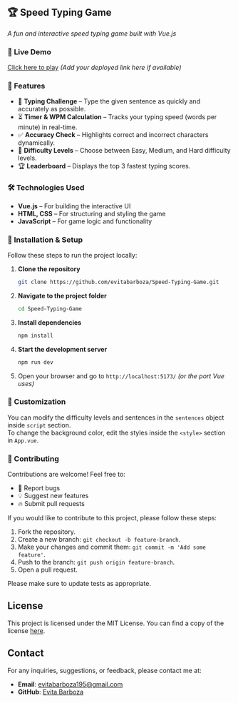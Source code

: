 ## 🏆 Speed Typing Game  
*A fun and interactive speed typing game built with Vue.js*  

### 🚀 Live Demo  
[Click here to play](#) *(Add your deployed link here if available)*  

### 📌 Features  
- 🎯 **Typing Challenge** – Type the given sentence as quickly and accurately as possible.  
- ⏳ **Timer & WPM Calculation** – Tracks your typing speed (words per minute) in real-time.  
- ✅ **Accuracy Check** – Highlights correct and incorrect characters dynamically.  
- 🔄 **Difficulty Levels** – Choose between Easy, Medium, and Hard difficulty levels.  
- 🏆 **Leaderboard** – Displays the top 3 fastest typing scores.  

### 🛠️ Technologies Used  
- **Vue.js** – For building the interactive UI  
- **HTML, CSS** – For structuring and styling the game  
- **JavaScript** – For game logic and functionality  

### 📂 Installation & Setup  
Follow these steps to run the project locally:  

1. **Clone the repository**  
   ```bash
   git clone https://github.com/evitabarboza/Speed-Typing-Game.git
   ```
2. **Navigate to the project folder**  
   ```bash
   cd Speed-Typing-Game
   ```
3. **Install dependencies**  
   ```bash
   npm install
   ```
4. **Start the development server**  
   ```bash
   npm run dev
   ```
5. Open your browser and go to `http://localhost:5173/` *(or the port Vue uses)*  

### 🎨 Customization  
You can modify the difficulty levels and sentences in the `sentences` object inside `script` section.  
To change the background color, edit the styles inside the `<style>` section in `App.vue`.  

### 🤝 Contributing  
Contributions are welcome! Feel free to:  
- 🐛 Report bugs  
- 💡 Suggest new features  
- 🔥 Submit pull requests  

If you would like to contribute to this project, please follow these steps:

1. Fork the repository.
2. Create a new branch: `git checkout -b feature-branch`.
3. Make your changes and commit them: `git commit -m 'Add some feature'`.
4. Push to the branch: `git push origin feature-branch`.
5. Open a pull request.

Please make sure to update tests as appropriate.

## License

This project is licensed under the MIT License. You can find a copy of the license [here](https://opensource.org/licenses/MIT).


## Contact

For any inquiries, suggestions, or feedback, please contact me at:

- **Email**: [evitabarboza195@gmail.com](mailto:evitabarboza195@gmail.com)
- **GitHub**: [Evita Barboza](https://github.com/evitabarboza)

